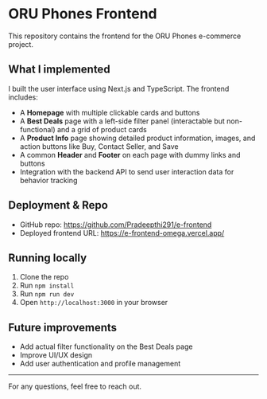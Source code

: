 # ORU Phones Frontend

This repository contains the frontend for the ORU Phones e-commerce project.

## What I implemented

I built the user interface using Next.js and TypeScript. The frontend includes:

- A **Homepage** with multiple clickable cards and buttons  
- A **Best Deals** page with a left-side filter panel (interactable but non-functional) and a grid of product cards  
- A **Product Info** page showing detailed product information, images, and action buttons like Buy, Contact Seller, and Save  
- A common **Header** and **Footer** on each page with dummy links and buttons  
- Integration with the backend API to send user interaction data for behavior tracking  

## Deployment & Repo

- GitHub repo: https://github.com/Pradeepthi291/e-frontend  
- Deployed frontend URL: https://e-frontend-omega.vercel.app/

## Running locally

1. Clone the repo  
2. Run `npm install`  
3. Run `npm run dev`  
4. Open `http://localhost:3000` in your browser

## Future improvements

- Add actual filter functionality on the Best Deals page  
- Improve UI/UX design  
- Add user authentication and profile management  

---

For any questions, feel free to reach out.
